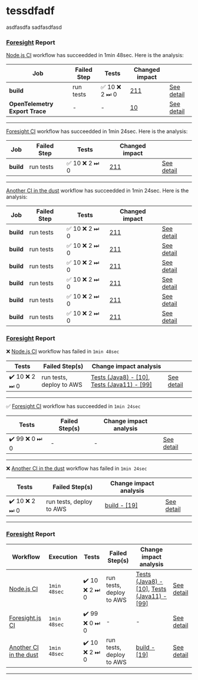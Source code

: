 # tessdfadf
asdfasdfa
sadfasdfasd

### [Foresight](https://runforesight) Report
[Node.js CI](#) workflow has succeedded in 1min 48sec. Here is the analysis:

| Job | Failed Step | Tests | Changed impact  |  | 
|--|--|--|--|--|
| **build** | run tests | ✅ 10 ❌ 2 ⏭ 0| [211](https://github.com/burakkantarci/burak-pipeline/pull/11/checks?check_run_id=6211857441) | [See detail](#) |
| **OpenTelemetry Export Trace** | - | - | [10](https://github.com/burakkantarci/burak-pipeline/pull/11/checks?check_run_id=6211857441)  | [See detail](#) |

---

[Foresight CI](#) workflow has succeedded in 1min 24sec. Here is the analysis:

| Job | Failed Step | Tests | Changed impact  |  | 
|--|--|--|--|--|
| **build** | run tests | ✅ 10 ❌ 2 ⏭ 0| [211](https://github.com/burakkantarci/burak-pipeline/pull/11/checks?check_run_id=6211857441) | [See detail](#) |

---

[Another CI in the dust](#) workflow has succeedded in 1min 24sec. Here is the analysis:

| Job | Failed Step | Tests | Changed impact  |  | 
|--|--|--|--|--|
| **build** | run tests | ✅ 10 ❌ 2 ⏭ 0| [211](https://github.com/burakkantarci/burak-pipeline/pull/11/checks?check_run_id=6211857441) | [See detail](#) |
| **build** | run tests | ✅ 10 ❌ 2 ⏭ 0| [211](https://github.com/burakkantarci/burak-pipeline/pull/11/checks?check_run_id=6211857441) | [See detail](#) |
| **build** | run tests | ✅ 10 ❌ 2 ⏭ 0| [211](https://github.com/burakkantarci/burak-pipeline/pull/11/checks?check_run_id=6211857441) | [See detail](#) |
| **build** | run tests | ✅ 10 ❌ 2 ⏭ 0| [211](https://github.com/burakkantarci/burak-pipeline/pull/11/checks?check_run_id=6211857441) | [See detail](#) |
| **build** | run tests | ✅ 10 ❌ 2 ⏭ 0| [211](https://github.com/burakkantarci/burak-pipeline/pull/11/checks?check_run_id=6211857441) | [See detail](#) |
| **build** | run tests | ✅ 10 ❌ 2 ⏭ 0| [211](https://github.com/burakkantarci/burak-pipeline/pull/11/checks?check_run_id=6211857441) | [See detail](#) |





### [Foresight](https://runforesight) Report
❌ [Node.js CI](#) workflow has failed in ```1min 48sec```

| Tests | Failed Step(s) | Change impact analysis  | |
|--|--|--|--|
|  ✔️ 10 ❌ 2 ⏭ 0 | run tests, deploy to AWS  | [Tests (Java8) - [10]](https://github.com/burakkantarci/burak-pipeline/pull/11/checks?check_run_id=6211857441), [Tests (Java11) - [99]](https://github.com/burakkantarci/burak-pipeline/pull/11/checks?check_run_id=6211857441) | [See detail](#) |

---

✅ [Foresight CI](#) workflow has succeedded in ```1min 24sec```

| Tests | Failed Step(s) | Change impact analysis  | |
|--|--|--|--|
|  ✔️ 99 ❌ 0 ⏭ 0 | -  | - | [See detail](#) |
---

❌ [Another CI in the dust](#) workflow has failed in ```1min 24sec```

| Tests | Failed Step(s) | Change impact analysis  | |
|--|--|--|--|
|  ✔️ 10 ❌ 2 ⏭ 0 | run tests, deploy to AWS  | [build - [19]](https://github.com/burakkantarci/burak-pipeline/pull/11/checks?check_run_id=6211857441) | [See detail](#) |


---


### [Foresight](https://runforesight) Report

Workflow | Execution | Tests | Failed Step(s) | Change impact analysis  | |
|--|--|--|--|--|--|
|[Node.js CI](#) | ```1min 48sec``` |  ✔️ 10 ❌ 2 ⏭ 0 | run tests, deploy to AWS  | [Tests (Java8) - [10]](https://github.com/burakkantarci/burak-pipeline/pull/11/checks?check_run_id=6211857441), [Tests (Java11) - [99]](https://github.com/burakkantarci/burak-pipeline/pull/11/checks?check_run_id=6211857441) | [See detail](#) |
|[Foresight.js CI](#) | ```1min 48sec``` |  ✔️ 99 ❌ 0 ⏭ 0 | -  | - | [See detail](#) |
[Another CI in the dust](#) | ```1min 48sec``` |  ✔️ 10 ❌ 2 ⏭ 0 | run tests, deploy to AWS  | [build - [19]](https://github.com/burakkantarci/burak-pipeline/pull/11/checks?check_run_id=6211857441) | [See detail](#) |

---
